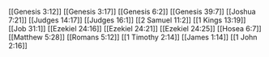 [[Genesis 3:12]]
[[Genesis 3:17]]
[[Genesis 6:2]]
[[Genesis 39:7]]
[[Joshua 7:21]]
[[Judges 14:17]]
[[Judges 16:1]]
[[2 Samuel 11:2]]
[[1 Kings 13:19]]
[[Job 31:1]]
[[Ezekiel 24:16]]
[[Ezekiel 24:21]]
[[Ezekiel 24:25]]
[[Hosea 6:7]]
[[Matthew 5:28]]
[[Romans 5:12]]
[[1 Timothy 2:14]]
[[James 1:14]]
[[1 John 2:16]]

